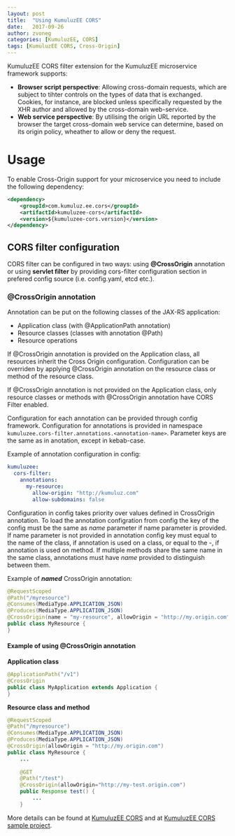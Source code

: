 ```yaml
---
layout: post
title:  "Using KumuluzEE CORS"
date:   2017-09-26
author: zvoneg
categories: [KumuluzEE, CORS]
tags: [KumuluzEE CORS, Cross-Origin]
---
```


KumuluzEE CORS filter extension for the KumuluzEE microservice framework supports:

* **Browser script perspective**: Allowing cross-domain requests, which are subject to tihter controls on the types of data that is exchanged.
  Cookies, for instance, are blocked unless specifically requested by the XHR author and allowed by the cross-domain web-service.
* **Web service perspective**: By utilising the origin URL reported by the browser the target cross-domain web service can determine, based 
 on its origin policy, wheather to allow or deny the request.
 
# Usage

To enable Cross-Origin support for your microservice you need to include the following dependency:
```xml
<dependency>
    <groupId>com.kumuluz.ee.cors</groupId>
    <artifactId>kumuluzee-cors</artifactId>
    <version>${kumuluzee-cors.version}</version>
</dependency>
```

## CORS filter configuration

CORS filter can be configured in two ways: using **@CrossOrigin** annotation 
or using **servlet filter** by providing cors-filter configuration section in prefered config source (i.e. config.yaml, etcd etc.).


### @CrossOrigin annotation

Annotation can be put on the following classes of the JAX-RS application: 
* Application class (with @ApplicationPath annotation)
* Resource classes (classes with annotation @Path)
* Resource operations

If @CrossOrigin annotation is provided on the Application class, all resources inherit the Cross Origin configuration. Configuration can 
be overriden by applying @CrossOrigin annotation on the resource class or method of the resource class.

If @CrossOrigin annotation is not provided on the Application class, only resource classes or methods with @CrossOrigin annotation have CORS Filter 
enabled.


Configuration for each annotation can be provided through config framework. Configuration for annotations is provided in namespace ```kumuluzee.cors-filter.annotations.<annotation-name>```. 
Parameter keys are the same as in anotation, except in kebab-case.

Example of annotation configuration in config:
```yaml
kumuluzee:
  cors-filter:
    annotations:
      my-resource:
        allow-origin: "http://kumuluz.com"
        allow-subdomains: false
```

Configuration in config takes priority over values defined in CrossOrigin annotation. To load the annotation configration from config the key of the config must be the same as *name* parameter if name parameter is provided.
If name parameter is not provided in annotation config key must equal to the name of the class, if annotation is used on a class, or equal to the <name of class>-<name of method>, if annotation is used on method. 
If multiple methods share the same name in the same class, annotations must have *name* provided to distinguish between them.

Example of ***named*** CrossOrigin annotation:

```java
@RequestScoped
@Path("/myresource")
@Consumes(MediaType.APPLICATION_JSON)
@Produces(MediaType.APPLICATION_JSON)
@CrossOrigin(name = "my-resource", allowOrigin = "http://my.origin.com")
public class MyResource {
}
```

#### Example of using @CrossOrigin annotation

**Application class**

```java
@ApplicationPath("/v1")
@CrossOrigin
public class MyApplication extends Application {
}
```

**Resource class and method**

```java
@RequestScoped
@Path("/myresource")
@Consumes(MediaType.APPLICATION_JSON)
@Produces(MediaType.APPLICATION_JSON)
@CrossOrigin(allowOrigin = "http://my.origin.com")
public class MyResource {
    ...
    
    @GET
    @Path("/test")
    @CrossOrigin(allowOrigin="http://my-test.origin.com")
    public Response test() {
        ...
    }
```

More details can be found at [KumuluzEE CORS](https://github.com/kumuluz/kumuluzee-cors/blob/master/README.md) and at [KumuluzEE CORS sample project](https://github.com/kumuluz/kumuluzee-samples/tree/master/kumuluzee-cors).
